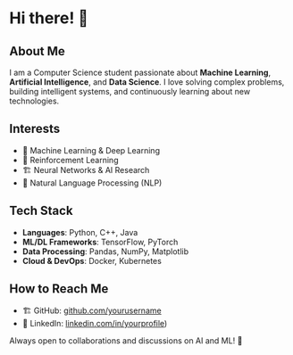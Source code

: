 # Hi there! 👋
## About Me
I am a Computer Science student passionate about **Machine Learning**, **Artificial Intelligence**, and **Data Science**. I love solving complex problems, building intelligent systems, and continuously learning about new technologies.

## Interests
- 🤖 Machine Learning & Deep Learning
- 🧠 Reinforcement Learning
- 🏗️ Neural Networks & AI Research
- 📝 Natural Language Processing (NLP)

## Tech Stack
- **Languages**: Python, C++, Java
- **ML/DL Frameworks**: TensorFlow, PyTorch
- **Data Processing**: Pandas, NumPy, Matplotlib
- **Cloud & DevOps**: Docker, Kubernetes 

## How to Reach Me
- 🏗️ GitHub: [github.com/yourusername](https://github.com/Gheb6)
- 💼 LinkedIn: [linkedin.com/in/yourprofile](https://www.linkedin.com/in/gabriele-righi-144486266))

Always open to collaborations and discussions on AI and ML! 🚀
